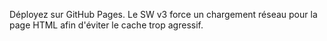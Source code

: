 Déployez sur GitHub Pages. Le SW v3 force un chargement réseau pour la page HTML afin d'éviter le cache trop agressif.
